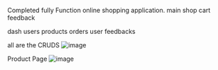Completed fully Function online shopping application.
main
  shop
  cart
  feedback

dash
  users
  products
  orders
  user feedbacks

all are the CRUDS
![image](https://github.com/user-attachments/assets/f119a6e4-98a7-495c-87c9-c8904f99fdb6)

Product Page
![image](https://github.com/user-attachments/assets/adf70091-4dd5-4ef9-9128-e6098d54833a)


